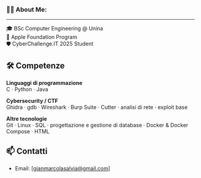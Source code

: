 ### 👨‍💻 About Me:

---

🎓 BSc Computer Engineering @ Unina  
🍏 Apple Foundation Program  
🛡️ CyberChallenge.IT 2025 Student

## 🛠️ Competenze

**Linguaggi di programmazione**  
C · Python · Java

**Cybersecurity / CTF**  
Ghidra · gdb · Wireshark · Burp Suite · Cutter · analisi di rete · exploit base

**Altre tecnologie**  
Git · Linux · SQL · progettazione e gestione di database · Docker & Docker Compose · HTML

## 📫 Contatti

- Email: [gianmarcolasalvia@gmail.com]
<!--
**Ae0nix/Ae0nix** is a ✨ _special_ ✨ repository because its `README.md` (this file) appears on your GitHub profile.

Here are some ideas to get you started:

- 🔭 I’m currently working on ...
- 🌱 I’m currently learning ...
- 👯 I’m looking to collaborate on ...
- 🤔 I’m looking for help with ...
- 💬 Ask me about ...
- 📫 How to reach me: ...
- 😄 Pronouns: ...
- ⚡ Fun fact: ...
-->
